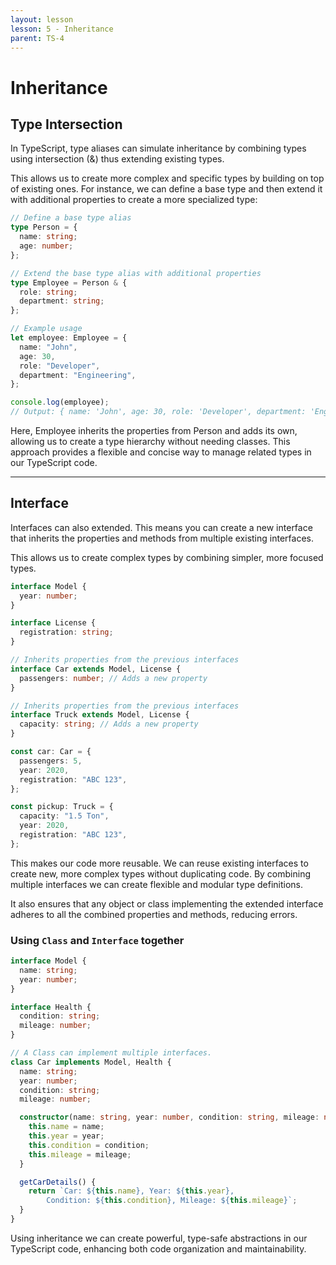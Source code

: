 ```yaml
---
layout: lesson
lesson: 5 - Inheritance
parent: TS-4
---
```


# Inheritance

## Type Intersection

In TypeScript, type aliases can simulate inheritance by combining types using intersection (&) thus extending existing types.

This allows us to create more complex and specific types by building on top of existing ones. For instance, we can define a base type and then extend it with additional properties to create a more specialized type:

```ts twoslash
// Define a base type alias
type Person = {
  name: string;
  age: number;
};

// Extend the base type alias with additional properties
type Employee = Person & {
  role: string;
  department: string;
};

// Example usage
let employee: Employee = {
  name: "John",
  age: 30,
  role: "Developer",
  department: "Engineering",
};

console.log(employee);
// Output: { name: 'John', age: 30, role: 'Developer', department: 'Engineering' }
```

Here, Employee inherits the properties from Person and adds its own, allowing us to create a type hierarchy without needing classes. This approach provides a flexible and concise way to manage related types in our TypeScript code.

---

## Interface

Interfaces can also extended. This means you can create a new interface that inherits the properties and methods from multiple existing interfaces.

This allows us to create complex types by combining simpler, more focused types.

```ts twoslash
interface Model {
  year: number;
}

interface License {
  registration: string;
}

// Inherits properties from the previous interfaces
interface Car extends Model, License {
  passengers: number; // Adds a new property
}

// Inherits properties from the previous interfaces
interface Truck extends Model, License {
  capacity: string; // Adds a new property
}

const car: Car = {
  passengers: 5,
  year: 2020,
  registration: "ABC 123",
};

const pickup: Truck = {
  capacity: "1.5 Ton",
  year: 2020,
  registration: "ABC 123",
};
```

This makes our code more reusable. We can reuse existing interfaces to create new, more complex types without duplicating code. By combining multiple interfaces we can create flexible and modular type definitions.

It also ensures that any object or class implementing the extended interface adheres to all the combined properties and methods, reducing errors.

### Using `Class` and `Interface` together

```ts twoslash
interface Model {
  name: string;
  year: number;
}

interface Health {
  condition: string;
  mileage: number;
}

// A Class can implement multiple interfaces.
class Car implements Model, Health {
  name: string;
  year: number;
  condition: string;
  mileage: number;

  constructor(name: string, year: number, condition: string, mileage: number) {
    this.name = name;
    this.year = year;
    this.condition = condition;
    this.mileage = mileage;
  }

  getCarDetails() {
    return `Car: ${this.name}, Year: ${this.year}, 
        Condition: ${this.condition}, Mileage: ${this.mileage}`;
  }
}
```

Using inheritance we can create powerful, type-safe abstractions in our TypeScript code, enhancing both code organization and maintainability.
